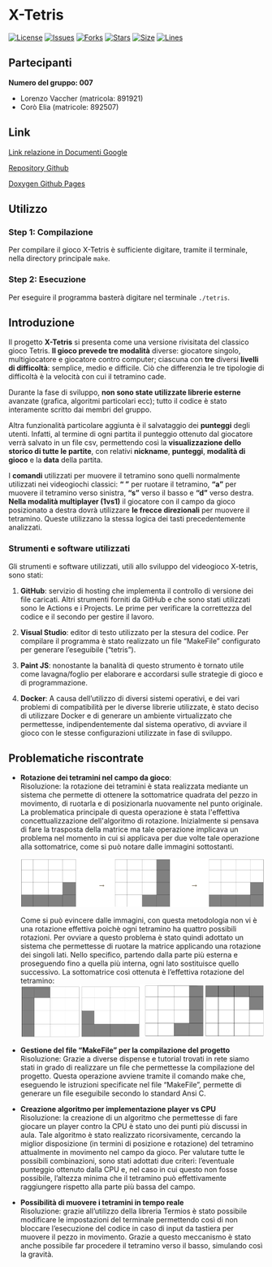 # X-Tetris
[![License](https://img.shields.io/github/license/UniveLE/x-tetris)](https://github.com/UniveLE/x-tetris)
[![Issues](https://img.shields.io/github/issues/UniveLE/x-tetris)](https://github.com/UniveLE/x-tetris)
[![Forks](https://img.shields.io/github/forks/UniveLE/x-tetris)](https://github.com/UniveLE/x-tetris)
[![Stars](https://img.shields.io/github/stars/UniveLE/x-tetris)](https://github.com/UniveLE/x-tetris)
[![Size](https://img.shields.io/github/languages/code-size/UniveLE/x-tetris)](https://github.com/UniveLE/x-tetris)
[![Lines](https://img.shields.io/tokei/lines/github/UniveLE/x-tetris)](https://github.com/UniveLE/x-tetris)

## Partecipanti
**Numero del gruppo: 007**
* Lorenzo Vaccher (matricola: 891921)
* Corò Elia (matricole: 892507)

## Link
[Link relazione in Documenti Google](https://docs.google.com/document/d/1TnKNtrtsvZiEISFd6u0V8dcFj1k6fb3T95S-ayjF9LA/edit?usp=sharing)

[Repository Github](https://github.com/UniveLE/x-tetris)

[Doxygen Github Pages](https://univele.github.io/x-tetris/docs/html/index.html)

## Utilizzo
### Step 1: Compilazione
 Per compilare il gioco X-Tetris è sufficiente digitare, tramite il terminale, nella directory principale `make`.
### Step 2: Esecuzione
 Per eseguire il programma basterà digitare nel terminale `./tetris`.

## Introduzione
Il progetto **X-Tetris** si presenta come una versione rivisitata del classico gioco Tetris. **Il gioco prevede tre modalità** diverse: giocatore singolo, multigiocatore e giocatore contro computer; ciascuna con **tre** diversi **livelli di difficoltà**: semplice, medio e difficile. Ciò che differenzia le tre tipologie di difficoltà è la velocità con cui il tetramino cade.

Durante la fase di sviluppo, **non sono state utilizzate librerie esterne** avanzate (grafica, algoritmi particolari ecc); tutto il codice è stato interamente scritto dai membri del gruppo.

Altra funzionalità particolare aggiunta è il salvataggio dei **punteggi** degli utenti. Infatti, al termine di ogni partita il punteggio ottenuto dal giocatore verrà salvato in un file csv, permettendo così la **visualizzazione dello storico di tutte le partite**, con relativi **nickname**, **punteggi**, **modalità di gioco** e la **data** della partita.

I **comandi** utilizzati per muovere il tetramino sono quelli normalmente utilizzati nei videogiochi classici: **“ ”** per ruotare il tetramino, **“a”** per muovere il tetramino verso sinistra, **“s”** verso il basso e **“d”** verso destra. **Nella modalità multiplayer (1vs1)** il giocatore con il campo da gioco posizionato a destra dovrà utilizzare **le frecce direzionali** per muovere il tetramino. Queste utilizzano la stessa logica dei tasti precedentemente analizzati.   

### Strumenti e software utilizzati
Gli strumenti e software utilizzati, utili allo sviluppo del videogioco X-tetris, sono stati:
1. **GitHub**: servizio di hosting che implementa il controllo di versione dei file caricati. Altri strumenti forniti da GitHub e che sono stati utilizzati sono le Actions e i Projects. Le prime per verificare la correttezza del codice e il secondo per gestire il lavoro.

2. **Visual Studio**: editor di testo utilizzato per la stesura del codice. Per compilare il programma è stato realizzato un file “MakeFile” configurato per generare l’eseguibile (“tetris”).

3. **Paint JS**: nonostante la banalità di questo strumento è tornato utile come lavagna/foglio per elaborare e accordarsi sulle strategie di gioco e di programmazione.

4. **Docker**: A causa dell’utilizzo di diversi sistemi operativi, e dei vari problemi di compatibilità per le diverse librerie utilizzate, è stato deciso di utilizzare Docker e di generare un ambiente virtualizzato che permettesse, indipendentemente dal sistema operativo, di avviare il gioco con le stesse configurazioni utilizzate in fase di sviluppo.

## Problematiche riscontrate
* **Rotazione dei tetramini nel campo da gioco**:  
    Risoluzione: la rotazione dei tetramini è stata realizzata mediante un sistema che permette di ottenere la sottomatrice quadrata del pezzo in movimento, di ruotarla e di posizionarla nuovamente nel punto originale.  La problematica principale di questa operazione è stata l'effettiva concettualizzazione dell'algoritmo di rotazione. Inizialmente si pensava di fare la trasposta della matrice ma tale operazione implicava un problema nel momento in cui si applicava per due volte tale operazione alla sottomatrice, come si può notare dalle immagini sottostanti. 

    ![](./img/trasposta.png)

    Come si può evincere dalle immagini, con questa metodologia non vi è una rotazione effettiva poichè ogni tetramino ha quattro possibili rotazioni. Per ovviare a questo problema è stato quindi adottato un sistema che permettesse di ruotare la matrice applicando una rotazione dei singoli lati. Nello specifico, partendo dalla parte più esterna e proseguendo fino a quella più interna, ogni lato sostituisce quello successivo. La sottomatrice così ottenuta è l’effettiva rotazione del tetramino:
    ![](./img/rotazione.png)

* **Gestione del file “MakeFile” per la compilazione del progetto**  
    Risoluzione: Grazie a diverse dispense e tutorial trovati in rete siamo stati in grado di realizzare un file che permettesse la compilazione del progetto. Questa operazione avviene tramite il comando make che, eseguendo le istruzioni specificate nel file “MakeFile”, permette di generare un file eseguibile secondo lo standard Ansi C.

* **Creazione algoritmo per implementazione player vs CPU**  
    Risoluzione: la creazione di un algoritmo che permettesse di fare giocare un player contro la CPU è stato uno dei punti più discussi in aula. Tale algoritmo è stato realizzato ricorsivamente, cercando la miglior disposizione (in termini di posizione e rotazione) del tetramino attualmente in movimento nel campo da gioco. Per valutare tutte le possibili combinazioni, sono stati adottati due criteri: l’eventuale punteggio ottenuto dalla CPU e, nel caso in cui questo non fosse possibile, l’altezza minima che il tetramino può effettivamente raggiungere rispetto alla parte più bassa del campo.

* **Possibilità di muovere i tetramini in tempo reale**  
    Risoluzione: grazie all’utilizzo della libreria Termios è stato possibile modificare le impostazioni del terminale permettendo così di non bloccare l’esecuzione del codice in caso di input da tastiera per muovere il pezzo in movimento. Grazie a questo meccanismo è stato anche possibile far procedere il tetramino verso il basso, simulando così la gravità.
